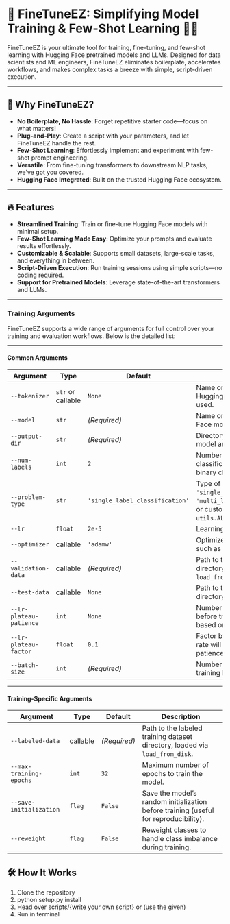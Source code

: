 # 🚀 FineTuneEZ: Simplifying Model Training & Few-Shot Learning 🧠✨

FineTuneEZ is your ultimate tool for training, fine-tuning, and few-shot learning with Hugging Face pretrained models and LLMs. Designed for data scientists and ML engineers, FineTuneEZ eliminates boilerplate, accelerates workflows, and makes complex tasks a breeze with simple, script-driven execution.

---

## 🌟 Why FineTuneEZ?

- **No Boilerplate, No Hassle**: Forget repetitive starter code—focus on what matters!
- **Plug-and-Play**: Create a script with your parameters, and let FineTuneEZ handle the rest.
- **Few-Shot Learning**: Effortlessly implement and experiment with few-shot prompt engineering.
- **Versatile**: From fine-tuning transformers to downstream NLP tasks, we've got you covered.
- **Hugging Face Integrated**: Built on the trusted Hugging Face ecosystem.

---

## 🔥 Features

- **Streamlined Training**: Train or fine-tune Hugging Face models with minimal setup.
- **Few-Shot Learning Made Easy**: Optimize your prompts and evaluate results effortlessly.
- **Customizable & Scalable**: Supports small datasets, large-scale tasks, and everything in between.
- **Script-Driven Execution**: Run training sessions using simple scripts—no coding required.
- **Support for Pretrained Models**: Leverage state-of-the-art transformers and LLMs.

---
### **Training Arguments**

FineTuneEZ supports a wide range of arguments for full control over your training and evaluation workflows. Below is the detailed list:

---

#### **Common Arguments**

| Argument                | Type         | Default                     | Description                                                                                      |
|-------------------------|--------------|-----------------------------|--------------------------------------------------------------------------------------------------|
| `--tokenizer`           | `str` or callable | `None`                      | Name or directory of the Hugging Face tokenizer to be used.                                     |
| `--model`               | `str`       | _(Required)_                | Name or path to the Hugging Face model to be fine-tuned.                                         |
| `--output-dir`          | `str`       | _(Required)_                | Directory to save the trained model and outputs.                                                |
| `--num-labels`          | `int`       | `2`                         | Number of labels for the classification task (e.g., `2` for binary classification).             |
| `--problem-type`        | `str`       | `'single_label_classification'` | Type of problem: `'regression'`, `'single_label_classification'`, `'multi_label_classification'`, or custom alternatives from `utils.ALTERNATIVE_LOSSES`. |
| `--lr`                  | `float`     | `2e-5`                      | Learning rate for training.                                                                     |
| `--optimizer`           | callable    | `'adamw'`                   | Optimizer to use for training, such as AdamW (default).                                          |
| `--validation-data`     | callable    | _(Required)_                | Path to the validation dataset directory, loaded via `load_from_disk`.                          |
| `--test-data`           | callable    | `None`                      | Path to the test dataset directory (optional).                                                  |
| `--lr-plateau-patience` | `int`       | `None`                      | Number of epochs to wait before triggering early stopping based on evaluation F1 score.         |
| `--lr-plateau-factor`   | `float`     | `0.1`                       | Factor by which the learning rate will be reduced when patience is reached.                     |
| `--batch-size`          | `int`       | _(Required)_                | Number of samples in each training batch.                                                       |

---

#### **Training-Specific Arguments**

| Argument                | Type         | Default                     | Description                                                                                      |
|-------------------------|--------------|-----------------------------|--------------------------------------------------------------------------------------------------|
| `--labeled-data`        | callable     | _(Required)_                | Path to the labeled training dataset directory, loaded via `load_from_disk`.                    |
| `--max-training-epochs` | `int`        | `32`                        | Maximum number of epochs to train the model.                                                    |
| `--save-initialization` | `flag`       | `False`                     | Save the model’s random initialization before training (useful for reproducibility).            |
| `--reweight`            | `flag`       | `False`                     | Reweight classes to handle class imbalance during training.                                      |


## 🛠️ How It Works

1. Clone the repository
2. python setup.py install
3. Head over scripts/{write your own script} or (use the given)
4. Run in terminal




